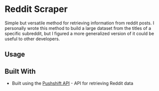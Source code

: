 # Reddit Scraper

Simple but versatile method for retrieving information from reddit posts. I personally wrote this method to build a large dataset from the titles of a specific subreddit, but I figured a more generalized version of it could be useful to other developers.

## Usage


## Built With

* Built using the [Pushshift API](https://github.com/pushshift/api) - API for retrieving Reddit data
